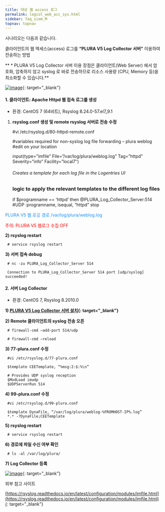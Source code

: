 ```yaml
---
title: 대상 웹 access 로그
permalink: logcol_web_acc_sys.html
sidebar: faq_siem_M
topnav: topnav
---
```


시나리오는 다음과 같습니다.

클라이언트의 웹 액세스(access) 로그를 **“PLURA V5 Log Collector 서버”**  이용하여 전송하는 방법

 

** * PLURA V5 Log Collector 서버 이용 장점은 클라이언트(Web Server) 에서 암호화, 압축하지 않고 syslog 로 바로 전송하므로 리소스 사용량 (CPU, Memory 등)을 최소화할 수 있습니다.**

[![image](/docs/images/Additianal/logcol/1.png)](/docs/images/Additianal/logcol/1.png){: target="_blank"}

 

#### 1. 클라이언트: Apache Httpd 웹 접속 로그를 생성

* 환경: CentOS 7 (64비트), Rsyslog 8.24.0-57.el7_9.1

1) **rsyslog.conf 생성 및 remote rsyslog 서버로 전송 수정**

     #vi /etc/rsyslog.d/80-httpd-remote.conf

     #variables required for non-syslog log file forwarding – plura weblog
     #edit on your location

     input(type=”imfile”
     File=”/var/log/plura/weblog.log”
     Tag=”httpd”
     Severity=”info”
     Facility=”local7″)

     ###### Creates a template for each log file in the Logentries UI
     ### logic to apply the relevant templates to the different log files

     if $programname == ‘httpd’ then @PLURA_Log_Collector_Server:514 #UDP
     :programname, isequal, “httpd” stop


 <font color='dodgerblue'> PLURA V5 웹 로깅 경로 /var/log/plura/weblog.log </font>

 <font color='red'> 주의: PLURA V5 웹로그 수집 OFF </font>


**2) rsyslog restart**

     # service rsyslog restart

**3) 서버 접속 debug**

     # nc -zu PLURA_Log_Collector_Server 514

     Connection to PLURA_Log_Collector_Server 514 port [udp/syslog] succeeded!

 

#### 2. 서버 Log Collector

* 환경: CentOS 7, Rsyslog 8.2010.0

**1) [PLURA V5 Log Collector 서버 설치](http://blog.plura.io/?p=6539){: target="_blank"}**

**2) Remote 클라이언트의 syslog 전송 오픈**

     # firewall-cmd –add-port 514/udp

     # firewall-cmd –reload

**3) 77-plura.conf 수정**

     #vi /etc/rsyslog.d/77-plura.conf

     $template CEETemplate, “%msg:2:$:%\n”

     # Provides UDP syslog reception
     $ModLoad imudp
     $UDPServerRun 514

**4) 99-plura.conf 수정**

     #vi /etc/rsyslog.d/99-plura.conf

     $template DynaFile, “/var/log/plura/weblog-%FROMHOST-IP%.log”
     *.* -?DynaFile;CEETemplate

**5) rsyslog restart**

     # service rsyslog restart

**6) 경로에 파일 수신 여부 확인**

     # ls -al /var/log/plura/

**7) Log Collector 등록**

[![image](/docs/images/Additianal/logcol/2.png)](/docs/images/Additianal/logcol/2.png){: target="_blank"}


외부 참고 사이트

[https://rsyslog.readthedocs.io/en/latest/configuration/modules/imfile.html](https://rsyslog.readthedocs.io/en/latest/configuration/modules/imfile.html){: target="_blank"}